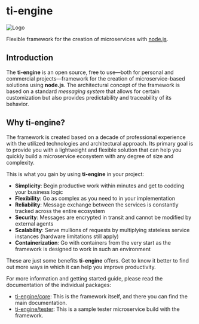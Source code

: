 # ti-engine

![Logo](https://github.com/Belleal/ti-engine/blob/master/packages/core/docs/ti-engine-icon.ico)

Flexible framework for the creation of microservices with [node.js](https://nodejs.org/).

## Introduction

The **ti-engine** is an open source, free to use—both for personal and commercial projects—framework for the creation of microservice-based solutions using **node.js**.
The architectural concept of the framework is based on a standard _messaging system_ that allows for certain customization but also provides predictability and traceability of its behavior.

## Why ti-engine?

The framework is created based on a decade of professional experience with the utilized technologies and architectural approach. Its primary goal is to provide you with a lightweight and flexible solution that can help you quickly build a microservice ecosystem with any degree of size and complexity.

This is what you gain by using **ti-engine** in your project:

* **Simplicity**: Begin productive work within minutes and get to codding your business logic
* **Flexibility**: Go as complex as you need to in your implementation
* **Reliability**: Message exchange between the services is constantly tracked across the entire ecosystem
* **Security**: Messages are encrypted in transit and cannot be modified by external agents
* **Scalability**: Serve mullions of requests by multiplying stateless service instances (hardware limitations still apply)
* **Containerization**: Go with containers from the very start as the framework is designed to work in such an environment

These are just some benefits **ti-engine** offers. Get to know it better to find out more ways in which it can help you improve productivity.

For more information and getting started guide, please read the documentation of the individual packages:

* [ti-engine/core](https://github.com/Belleal/ti-engine/tree/master/packages/core): This is the framework itself, and there you can find the main documentation.
* [ti-engine/tester](https://github.com/Belleal/ti-engine/tree/master/packages/tester): This is a sample tester microservice build with the framework.